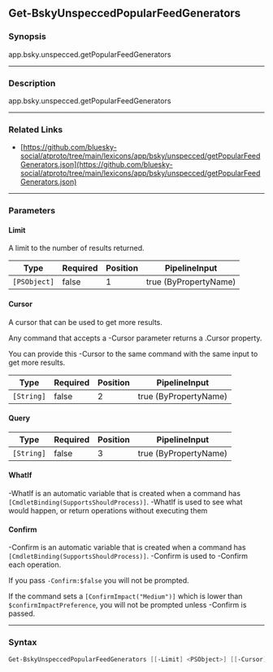 Get-BskyUnspeccedPopularFeedGenerators
--------------------------------------




### Synopsis
app.bsky.unspecced.getPopularFeedGenerators



---


### Description

app.bsky.unspecced.getPopularFeedGenerators



---


### Related Links
* [https://github.com/bluesky-social/atproto/tree/main/lexicons/app/bsky/unspecced/getPopularFeedGenerators.json](https://github.com/bluesky-social/atproto/tree/main/lexicons/app/bsky/unspecced/getPopularFeedGenerators.json)





---


### Parameters
#### **Limit**

A limit to the number of results returned.






|Type        |Required|Position|PipelineInput        |
|------------|--------|--------|---------------------|
|`[PSObject]`|false   |1       |true (ByPropertyName)|



#### **Cursor**

A cursor that can be used to get more results.

Any command that accepts a -Cursor parameter returns a .Cursor property.

You can provide this -Cursor to the same command with the same input to get more results.






|Type      |Required|Position|PipelineInput        |
|----------|--------|--------|---------------------|
|`[String]`|false   |2       |true (ByPropertyName)|



#### **Query**




|Type      |Required|Position|PipelineInput        |
|----------|--------|--------|---------------------|
|`[String]`|false   |3       |true (ByPropertyName)|



#### **WhatIf**
-WhatIf is an automatic variable that is created when a command has ```[CmdletBinding(SupportsShouldProcess)]```.
-WhatIf is used to see what would happen, or return operations without executing them
#### **Confirm**
-Confirm is an automatic variable that is created when a command has ```[CmdletBinding(SupportsShouldProcess)]```.
-Confirm is used to -Confirm each operation.

If you pass ```-Confirm:$false``` you will not be prompted.


If the command sets a ```[ConfirmImpact("Medium")]``` which is lower than ```$confirmImpactPreference```, you will not be prompted unless -Confirm is passed.



---


### Syntax
```PowerShell
Get-BskyUnspeccedPopularFeedGenerators [[-Limit] <PSObject>] [[-Cursor] <String>] [[-Query] <String>] [-WhatIf] [-Confirm] [<CommonParameters>]
```
